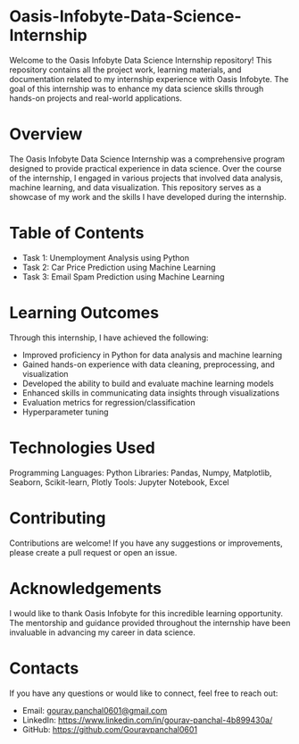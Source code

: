 # Oasis-Infobyte-Data-Science-Internship
Welcome to the Oasis Infobyte Data Science Internship repository! This repository contains all the project work, learning materials, and documentation related to my internship experience with Oasis Infobyte. The goal of this internship was to enhance my data science skills through hands-on projects and real-world applications.

# Overview
The Oasis Infobyte Data Science Internship was a comprehensive program designed to provide practical experience in data science. Over the course of the internship, I engaged in various projects that involved data analysis, machine learning, and data visualization. This repository serves as a showcase of my work and the skills I have developed during the internship.

# Table of Contents
- Task 1: Unemployment Analysis using Python
- Task 2: Car Price Prediction using Machine Learning
- Task 3: Email Spam Prediction using Machine Learning  

# Learning Outcomes
Through this internship, I have achieved the following:
- Improved proficiency in Python for data analysis and machine learning
- Gained hands-on experience with data cleaning, preprocessing, and visualization
- Developed the ability to build and evaluate machine learning models
- Enhanced skills in communicating data insights through visualizations
- Evaluation metrics for regression/classification
- Hyperparameter tuning

# Technologies Used
Programming Languages: Python
Libraries: Pandas, Numpy, Matplotlib, Seaborn, Scikit-learn, Plotly
Tools: Jupyter Notebook, Excel

# Contributing
Contributions are welcome! If you have any suggestions or improvements, please create a pull request or open an issue.

# Acknowledgements
I would like to thank Oasis Infobyte for this incredible learning opportunity. The mentorship and guidance provided throughout the internship have been invaluable in advancing my career in data science.

# Contacts
If you have any questions or would like to connect, feel free to reach out:

- Email: gourav.panchal0601@gmail.com
- LinkedIn: https://www.linkedin.com/in/gourav-panchal-4b899430a/
- GitHub: https://github.com/Gouravpanchal0601

